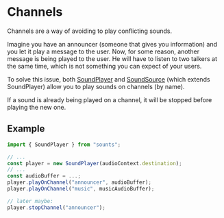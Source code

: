 # Channels

Channels are a way of avoiding to play conflicting sounds.

Imagine you have an announcer (someone that gives you information) and you let it play a message to the user. Now, for some reason, another message is being played to the user. He will have to listen to two talkers at the same time, which is not something you can expect of your users.

To solve this issue, both [SoundPlayer](../api/classes/SoundPlayer.md) and [SoundSource](../api/classes/SoundSource.md) (which extends SoundPlayer) allow you to play sounds on channels (by name).

If a sound is already being played on a channel, it will be stopped before playing the new one.

## Example

```typescript
import { SoundPlayer } from "sounts";

// ...
const player = new SoundPlayer(audioContext.destination);
// ...
const audioBuffer = ...;
player.playOnChannel("announcer", audioBuffer);
player.playOnChannel("music", musicAudioBuffer);

// later maybe:
player.stopChannel("announcer");
```

